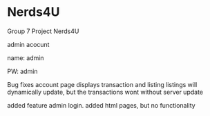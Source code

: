 # Nerds4U
Group 7 Project Nerds4U

admin acocunt 

name: admin 

PW: admin


Bug fixes
  account page
    displays transaction and listing
      listings will dynamically update, but the transactions wont without server update

added feature
  admin login.
    added html pages, but no functionality
